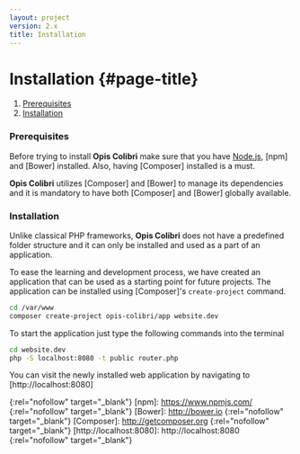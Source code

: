 ```yaml
---
layout: project
version: 2.x
title: Installation
---
```

# Installation {#page-title}

1. [Prerequisites](#prerequisites)
2. [Installation](#installation)

### Prerequisites

Before trying to install **Opis Colibri** make sure that you have [Node.js], [npm] and [Bower] installed.
Also, having [Composer] installed is a must. 

**Opis Colibri** utilizes [Composer] and [Bower] to manage its dependencies and it is mandatory to have both 
[Composer] and [Bower] globally available.

### Installation

Unlike classical PHP frameworks, **Opis Colibri** does not have a predefined folder structure and it can only
be installed and used as a part of an application.

To ease the learning and development process, we have created an application that can be used as a starting point for future
projects. The application can be installed using [Composer]'s `create-project` command.

```bash
cd /var/www
composer create-project opis-colibri/app website.dev
```

To start the application just type the following commands into the terminal

```bash
cd website.dev
php -S localhost:8080 -t public router.php
```

You can visit the newly installed web application by navigating to [http://localhost:8080]

[Node.js]: https://nodejs.org
{:rel="nofollow" target="_blank"}
[npm]: https://www.npmjs.com/
{:rel="nofollow" target="_blank"}
[Bower]: http://bower.io
{:rel="nofollow" target="_blank"}
[Composer]: http://getcomposer.org
{:rel="nofollow" target="_blank"}
[http://localhost:8080]: http://localhost:8080
{:rel="nofollow" target="_blank"}
